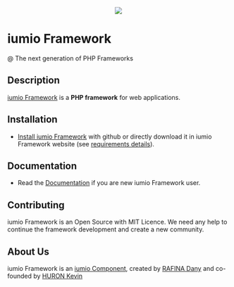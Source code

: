 <p align="center"><a href="https://framework.iumio.com" target="_blank">
    <img src="https://framework.iumio.com/wp-content/uploads/2017/03/iumio-black-1.png">
</a></p>

iumio Framework
================

@ The next generation of PHP Frameworks



Description
------------

[iumio Framework][1] is a **PHP framework** for web applications. 

Installation
------------

* [Install iumio Framework][2] with github or directly download it in iumio Framework website (see
  [requirements details][3]).

Documentation
-------------

* Read the [Documentation][4] if you are new iumio Framework user.


Contributing
------------

iumio Framework is an Open Source with MIT Licence.
We need any help to continue the framework development and create a new community.


About Us
--------

iumio Framework is an [iumio Component][5], created by [RAFINA Dany][6] and co-founded by [HURON Kevin][7]

[1]: https://framework.iumio.com
[2]: https://framework.iumio.com
[3]: https://framework.iumio.com
[4]: https://docs.framework.iumio.com
[5]: https://iumio.com
[6]: https://www.linkedin.com/in/dany-rafina-672041b3/
[7]: http://kevinhuron.fr/
